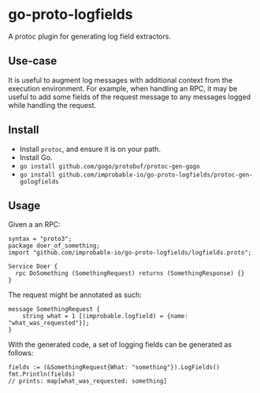 # go-proto-logfields

A protoc plugin for generating log field extractors.

## Use-case

It is useful to augment log messages with additional context from the execution environment. For example, when handling an RPC, it may be useful to add some fields of the request message to any messages logged while handling the request.

## Install

* Install `protoc`, and ensure it is on your path.
* Install Go.
* `go install github.com/gogo/protobuf/protoc-gen-gogo`
* `go install github.com/improbable-io/go-proto-logfields/protoc-gen-gologfields`

## Usage

Given a an RPC:
```
syntax = "proto3";
package doer_of_something;
import "github.com/improbable-io/go-proto-logfields/logfields.proto";

Service Doer {
  rpc DoSomething (SomethingRequest) returns (SomethingResponse) {}
}
```

The request might be annotated as such:
```
message SomethingRequest {
    string what = 1 [(improbable.logfield) = {name: "what_was_requested"}];
}
```

With the generated code, a set of logging fields can be generated as follows:
```
fields := (&SomethingRequest{What: "something"}).LogFields()
fmt.Println(fields)
// prints: map[what_was_requested: something]
```
